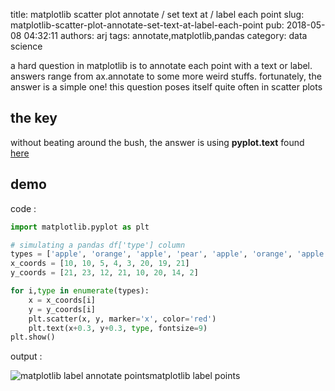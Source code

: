 title: matplotlib scatter plot annotate / set text at / label each point
slug: matplotlib-scatter-plot-annotate-set-text-at-label-each-point
pub: 2018-05-08 04:32:11
authors: arj
tags: annotate,matplotlib,pandas
category: data science


a hard question in matplotlib is to annotate each point with a text or label. answers range from ax.annotate to some more weird stuffs. fortunately, the answer is a simple one! this question poses itself quite often in scatter plots




the key
-------




without beating around the bush, the answer is using **pyplot.text** found [here](https://matplotlib.org/api/_as_gen/matplotlib.pyplot.text.html)




demo
----




code :





```python
import matplotlib.pyplot as plt

# simulating a pandas df['type'] column
types = ['apple', 'orange', 'apple', 'pear', 'apple', 'orange', 'apple', 'pear']
x_coords = [10, 10, 5, 4, 3, 20, 19, 21]
y_coords = [21, 23, 12, 21, 10, 20, 14, 2]

for i,type in enumerate(types):
    x = x_coords[i]
    y = y_coords[i]
    plt.scatter(x, y, marker='x', color='red')
    plt.text(x+0.3, y+0.3, type, fontsize=9)
plt.show()
```






output :




![matplotlib label annotate points](https://www.pythonmembers.club/wp-content/uploads/2018/05/matplotlib_label_points-1.png)matplotlib label points

